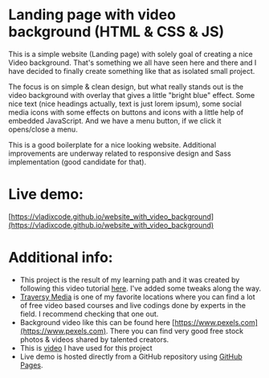 # Landing page with video background (HTML & CSS & JS)

This is a simple website (Landing page) with solely goal of creating a nice Video background. That's something we all have seen here and there and I have decided to finally create something like that as isolated small project.

The focus is on simple & clean design, but what really stands out is the video background with overlay that gives a little "bright blue" effect. Some nice text (nice headings actually, text is just lorem ipsum), some social media icons with some effects on buttons and icons with a little help of embedded JavaScript. And we have a menu button, if we click it opens/close a menu.

This is a good boilerplate for a nice looking website. Additional improvements are underway related to responsive design and Sass implementation (good candidate for that).

# Live demo:

[https://vladixcode.github.io/website_with_video_background](https://vladixcode.github.io/website_with_video_background)

# Additional info:

- This project is the result of my learning path and it was created by following this video tutorial [here](https://www.youtube.com/watch?v=8MgpE2DTTKA). I've added some tweaks along the way.
- [Traversy Media](https://www.youtube.com/c/TraversyMedia/videos) is one of my favorite locations where you can find a lot of free video based courses and live codings done by experts in the field. I recommend checking that one out.
- Background video like this can be found here [https://www.pexels.com](https://www.pexels.com). There you can find very good free stock photos & videos shared by talented creators.
- This is [video](https://www.pexels.com/video/aerial-shot-of-city-854977/) I have used for this project
- Live demo is hosted directly from a GitHub repository using [GitHub Pages](https://docs.github.com/en/github/working-with-github-pages/about-github-pages).

